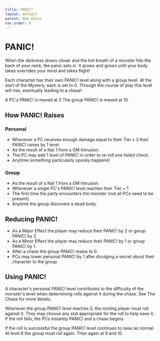 ```yaml
---
title: PANIC!
layout: default
parent: New Rules
nav_order: 0
---
```

# PANIC!
When the darkness draws closer and the hot breath of a monster hits the back of your neck, the panic sets in. It grows and grows until your body takes overrides your mind and takes flight! 

Each character has their own PANIC! level along with a group level. At the start of the Mystery, eash is set to 0. Through the course of play this level will rise, eventually leading to a chase!

A PC's PANIC! is maxed at 3
The group PANIC! is maxed at 10.

## How PANIC! Raises

### Personal
- Whenever a PC receives enough damage equal to their Tier x 3 their PANIC! raises by 1 level.
- As the result of a Nat 1 from a GM Intrusion.
- The PC may add 1 level of PANIC! in order to re-roll one failed check.
- Anytime something particularly spooky happens!

### Group
- As the result of a Nat 1 from a GM Intrusion.
- Whenever a single PC's PANIC! level reaches their Tier + 1
- The first time the party encounters the monster (not all PCs need to be present)
- Anytime the group discovere a dead body.

## Reducing PANIC!
- As a Major Effect the player may reduce their PANIC! by 2 or group PANIC! by 2.
- As a Minor Effect the player may reduce their PANIC! by 1 or group PANIC! by 1.
- After a chase the group PANIC! resets to 0.
- PCs may lower personal PANIC! by 1 after divulging a secret about their character to the group.

## Using PANIC!
A character's personal PANIC! level contributes to the difficulty of the monster's level when determining rolls against it during the chase. See The Chase for more details.

Whenever the group PANIC! level reaches 3, the inciting player must roll against it. They may choose any stat appropriate for the roll to help ease it. If the roll fails, the PCs instantly PANIC! and a chase begins.

If the roll is successful the group PANIC! level continues to raise as normal. At level 6 the group must roll again. Then again at 9 and 10.
